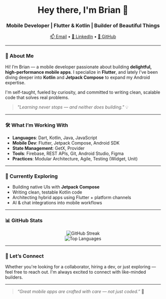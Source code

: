 <h1 align="center">Hey there, I'm Brian 👋</h1>
<h3 align="center">Mobile Developer | Flutter & Kotlin | Builder of Beautiful Things</h3>

<p align="center">
  <a href="mailto:brianmkaboyi@gmail.com">📫 Email</a> •
  <a href="https://linkedin.com/in/brianmongo">💼 LinkedIn</a> •
  <a href="https://github.com/briankaboyi">🐙 GitHub</a>
</p>

---

### 🚀 About Me

Hi! I’m Brian — a mobile developer passionate about building **delightful, high-performance mobile apps**. I specialize in **Flutter**, and lately I’ve been diving deeper into **Kotlin** and **Jetpack Compose** to expand my Android expertise.

I'm self-taught, fueled by curiosity, and committed to writing clean, scalable code that solves real problems.

> _"Learning never stops — and neither does building."_ 💡

---

### 🛠️ What I’m Working With

- **Languages**: Dart, Kotlin, Java, JavaScript
- **Mobile Dev**: Flutter, Jetpack Compose, Android SDK
- **State Management**: GetX, Provider
- **Tools**: Firebase, REST APIs, Git, Android Studio, Figma
- **Practices**: Modular Architecture, Agile, Testing (Widget, Unit)

---

### 🧪 Currently Exploring

- Building native UIs with **Jetpack Compose**
- Writing clean, testable Kotlin code
- Architecting hybrid apps using Flutter + platform channels
- AI & chat integrations into mobile workflows

---

### 📊 GitHub Stats

<p align="center">
  <img src="https://github-readme-streak-stats.herokuapp.com?user=briankaboyi&theme=tokyonight" alt="GitHub Streak" />
  <br/>
  <img src="https://github-readme-stats.vercel.app/api/top-langs/?username=briankaboyi&layout=compact&theme=tokyonight" alt="Top Languages" />
</p>

---

### 🤝 Let’s Connect

Whether you're looking for a collaborator, hiring a dev, or just exploring — feel free to reach out. I'm always excited to connect with like-minded builders.

---

> _“Great mobile apps are crafted with care — not just coded.”_ 🚀
